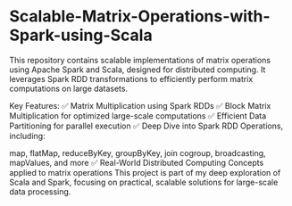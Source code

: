 # Scalable-Matrix-Operations-with-Spark-using-Scala
This repository contains scalable implementations of matrix operations using Apache Spark and Scala, designed for distributed computing. It leverages Spark RDD transformations to efficiently perform matrix computations on large datasets.

Key Features:
✅ Matrix Multiplication using Spark RDDs
✅ Block Matrix Multiplication for optimized large-scale computations
✅ Efficient Data Partitioning for parallel execution
✅ Deep Dive into Spark RDD Operations, including:

map, flatMap, reduceByKey, groupByKey, join
cogroup, broadcasting, mapValues, and more
✅ Real-World Distributed Computing Concepts applied to matrix operations
This project is part of my deep exploration of Scala and Spark, focusing on practical, scalable solutions for large-scale data processing.

